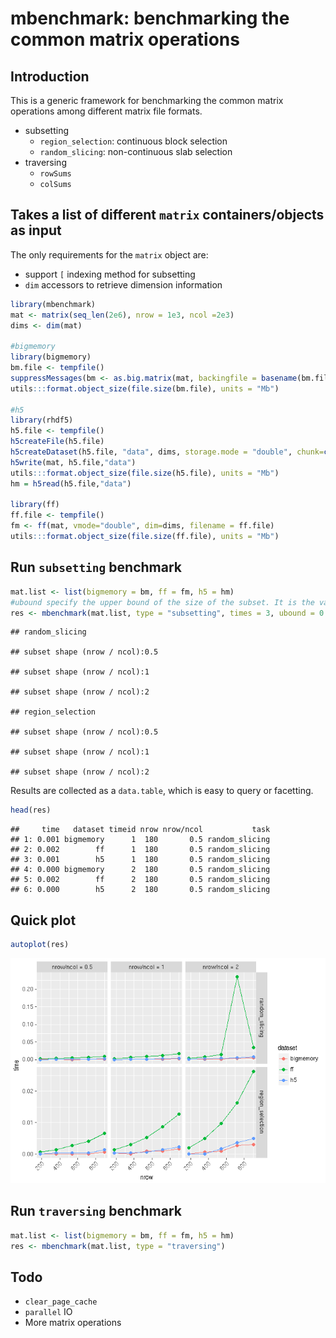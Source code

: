 mbenchmark: benchmarking the common matrix operations
================

Introduction
------------

This is a generic framework for benchmarking the common matrix operations among different matrix file formats.

-   subsetting
    -   `region_selection`: continuous block selection
    -   `random_slicing`: non-continuous slab selection
-   traversing
    -   `rowSums`
    -   `colSums`

Takes a list of different `matrix` containers/objects as input
--------------------------------------------------------------

The only requirements for the `matrix` object are:

-   support `[` indexing method for subsetting
-   `dim` accessors to retrieve dimension information

``` r
library(mbenchmark)
mat <- matrix(seq_len(2e6), nrow = 1e3, ncol =2e3)
dims <- dim(mat)

#bigmemory
library(bigmemory)
bm.file <- tempfile()
suppressMessages(bm <- as.big.matrix(mat, backingfile = basename(bm.file), backingpath = dirname(bm.file)))
utils:::format.object_size(file.size(bm.file), units = "Mb")

#h5
library(rhdf5)
h5.file <- tempfile()
h5createFile(h5.file)
h5createDataset(h5.file, "data", dims, storage.mode = "double", chunk=c(100,100), level=7)
h5write(mat, h5.file,"data")
utils:::format.object_size(file.size(h5.file), units = "Mb")
hm = h5read(h5.file,"data")

library(ff)
ff.file <- tempfile()
fm <- ff(mat, vmode="double", dim=dims, filename = ff.file)
utils:::format.object_size(file.size(ff.file), units = "Mb")
```

Run `subsetting` benchmark
--------------------------

``` r
mat.list <- list(bigmemory = bm, ff = fm, h5 = hm)
#ubound specify the upper bound of the size of the subset. It is the value of the maximum percentage of original matrix
res <- mbenchmark(mat.list, type = "subsetting", times = 3, ubound = 0.9, verbose = FALSE) 
```

    ## random_slicing

    ## subset shape (nrow / ncol):0.5

    ## subset shape (nrow / ncol):1

    ## subset shape (nrow / ncol):2

    ## region_selection

    ## subset shape (nrow / ncol):0.5

    ## subset shape (nrow / ncol):1

    ## subset shape (nrow / ncol):2

Results are collected as a `data.table`, which is easy to query or facetting.

``` r
head(res)
```

    ##     time   dataset timeid nrow nrow/ncol           task
    ## 1: 0.001 bigmemory      1  180       0.5 random_slicing
    ## 2: 0.002        ff      1  180       0.5 random_slicing
    ## 3: 0.001        h5      1  180       0.5 random_slicing
    ## 4: 0.000 bigmemory      2  180       0.5 random_slicing
    ## 5: 0.002        ff      2  180       0.5 random_slicing
    ## 6: 0.000        h5      2  180       0.5 random_slicing

Quick plot
----------

``` r
autoplot(res)
```

![](README_files/figure-markdown_github/cars-1.png)

Run `traversing` benchmark
--------------------------

``` r
mat.list <- list(bigmemory = bm, ff = fm, h5 = hm)
res <- mbenchmark(mat.list, type = "traversing")
```

Todo
----

-   `clear_page_cache`
-   `parallel` IO
-   More matrix operations
